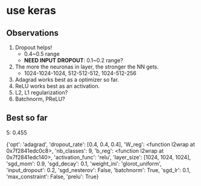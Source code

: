 
# use keras

## Observations

1. Dropout helps!
    * 0.4~0.5 range
	* **NEED INPUT DROPOUT**: 0.1~0.2 range?
2. The more the neuronas in layer, the stronger the NN gets.
    * 1024-1024-1024, 512-512-512, 1024-512-256
3. Adagrad works best as a optimizer so far.
4. ReLU works best as an activation.
5. L2, L1 regularization?
6. Batchnorm, PReLU?

## Best so far

5: 0.455

{'opt': 'adagrad', 'dropout_rate': [0.4, 0.4, 0.4], 'W_reg': <function
l2wrap at 0x7f2841edc0c8>, 'nb_classes': 9, 'b_reg': <function l2wrap
at 0x7f2841edc140>, 'activation_func': 'relu', 'layer_size':
[1024, 1024, 1024], 'sgd_mom': 0.9, 'sgd_decay': 0.1, 'weight_ini':
'glorot_uniform', 'input_dropout': 0.2, 'sgd_nesterov': False,
'batchnorm': True, 'sgd_lr': 0.1, 'max_constraint': False, 'prelu':
True}

